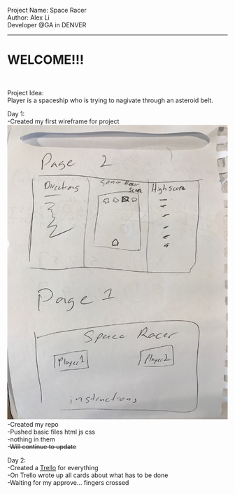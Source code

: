 Project Name: Space Racer<br/>
Author: Alex Li<br/>
Developer @GA in DENVER<br/>
<hr />
<h1>WELCOME!!!</h1><br/>

Project Idea:<br/>
Player is a spaceship who is trying to nagivate through an asteroid belt. <br/>

Day 1:<br/>
-Created my first wireframe for project<br/>
![alt text](/img/wireframe1.JPG "wireframe #1")<br/>
-Created my repo <br/>
-Pushed basic files html js css<br/>
  -nothing in them<br/>
-~~Will continue to update~~<br/>

Day 2:<br/>
-Created a [Trello](https://trello.com/b/AdC1lR8I/space-racer) for everything<br/>
-On Trello wrote up all cards about what has to be done<br/>
-Waiting for my approve... fingers crossed<br/>
